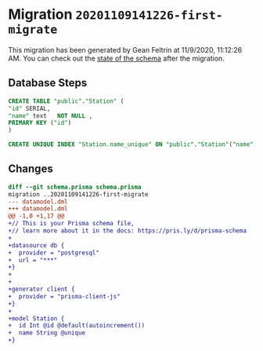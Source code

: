 # Migration `20201109141226-first-migrate`

This migration has been generated by Gean Feltrin at 11/9/2020, 11:12:26 AM.
You can check out the [state of the schema](./schema.prisma) after the migration.

## Database Steps

```sql
CREATE TABLE "public"."Station" (
"id" SERIAL,
"name" text   NOT NULL ,
PRIMARY KEY ("id")
)

CREATE UNIQUE INDEX "Station.name_unique" ON "public"."Station"("name")
```

## Changes

```diff
diff --git schema.prisma schema.prisma
migration ..20201109141226-first-migrate
--- datamodel.dml
+++ datamodel.dml
@@ -1,0 +1,17 @@
+// This is your Prisma schema file,
+// learn more about it in the docs: https://pris.ly/d/prisma-schema
+
+datasource db {
+  provider = "postgresql"
+  url = "***"
+}
+
+
+generator client {
+  provider = "prisma-client-js"
+}
+
+model Station {
+  id Int @id @default(autoincrement())
+  name String @unique
+}
```


